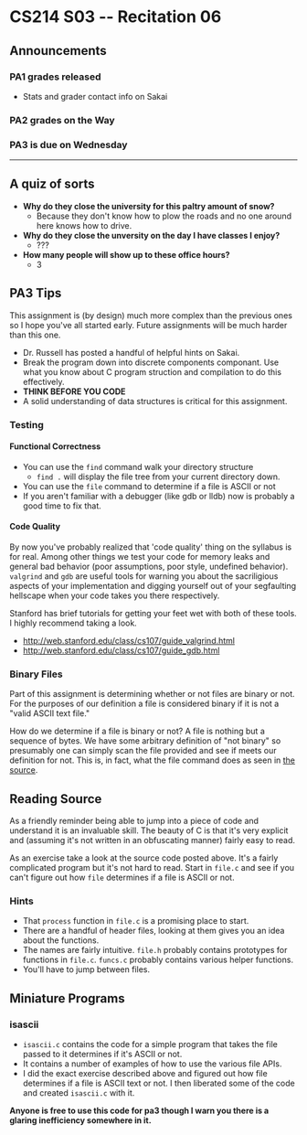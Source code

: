 CS214 S03 -- Recitation 06
===============

## Announcements
### PA1 grades released
* Stats and grader contact info on Sakai



### PA2 grades on the Way
### PA3 is due on Wednesday

***

## A quiz of sorts
* **Why do they close the university for this paltry amount of snow?**
    * Because they don't know how to plow the roads and no one around here knows how to drive.
* **Why do they close the unversity on the day I have classes I enjoy?**
    * ???
* **How many people will show up to these office hours?**
    * 3
    
## PA3 Tips
This assignment is (by design) much more complex than the previous ones so I hope you've all started early. Future assignments will be much harder than this one.

* Dr. Russell has posted a handful of helpful hints on Sakai.
* Break the program down into discrete components componant. Use what you know about C program struction and compilation to do this effectively.
* **THINK BEFORE YOU CODE**
* A solid understanding of data structures is critical for this assignment.

### Testing

#### Functional Correctness
* You can use the `find` command walk your directory structure
    * `find .` will display the file tree from your current directory down.
* You can use the `file` command to determine if a file is ASCII or not
* If you aren't familiar with a debugger (like gdb or lldb) now is probably a good time to fix that.

#### Code Quality
By now you've probably realized that 'code quality' thing on the syllabus is for real. Among other things we test your code for memory leaks and general bad behavior (poor assumptions, poor style, undefined behavior). `valgrind` and `gdb` are useful tools for warning you about the sacriligious aspects of your implementation and digging yourself out of your segfaulting hellscape when your code takes you there respectively.

Stanford has brief tutorials for getting your feet wet with both of these tools. I highly recommend taking a look.

* http://web.stanford.edu/class/cs107/guide_valgrind.html
* http://web.stanford.edu/class/cs107/guide_gdb.html


### Binary Files
Part of this assignment is determining whether or not files are binary or not. For the purposes of our definition a file is considered binary if it is not a "valid ASCII text file." 

How do we determine if a file is binary or not? A file is nothing but a sequence of bytes. We have some arbitrary definition of "not binary" so presumably one can simply scan the file provided and see if meets our definition for not. This is, in fact, what the file command does as seen in [the source](http://www.opensource.apple.com/source/file/file-6/file/src/).


## Reading Source
As a friendly reminder being able to jump into a piece of code and understand it is an invaluable skill. The beauty of C is that it's very explicit and (assuming it's not written in an obfuscating manner) fairly easy to read.

As an exercise take a look at the source code posted above. It's a fairly complicated program but it's not hard to read. Start in `file.c` and see if you can't figure out how `file` determines if a file is ASCII or not. 

### Hints
* That `process` function in `file.c` is a promising place to start.
* There are a handful of header files, looking at them gives you an idea about the functions.
* The names are fairly intuitive. `file.h` probably contains prototypes for functions in `file.c`. `funcs.c` probably contains various helper functions.
* You'll have to jump between files.
 

## Miniature Programs

### isascii
* `isascii.c` contains the code for a simple program that takes the file passed to it determines if it's ASCII or not.
* It contains a number of examples of how to use the various file APIs.
* I did the exact exercise described above and figured out how file determines if a file is ASCII text or not. I then liberated some of the code and created `isascii.c` with it.


**Anyone is free to use this code for pa3 though I warn you there is a glaring inefficiency somewhere in it.**
